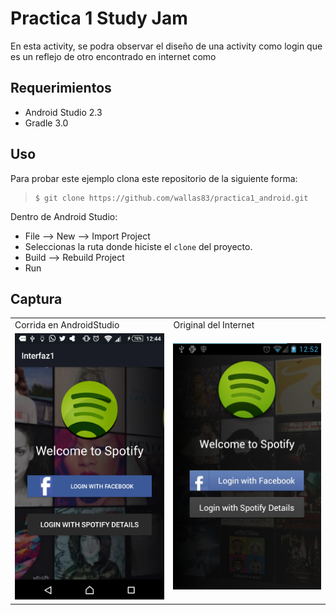 Practica 1 Study Jam
========================
En esta  activity, se podra observar  el diseño de una activity como login que es un reflejo de otro  encontrado en internet  como 

Requerimientos
------------
  * Android Studio 2.3
  * Gradle 3.0
 

Uso
---------
Para probar este ejemplo clona este repositorio de la siguiente forma:
>
>     $ git clone https://github.com/wallas83/practica1_android.git

Dentro de Android Studio:

* File --> New --> Import Project 
* Seleccionas la ruta donde hiciste el `clone` del proyecto.
* Build --> Rebuild Project
* Run 

Captura
---------

<div align="center">
    <center>
        <table border="0">
            <tr>
                <td>Corrida en AndroidStudio</td>
                <td>Original del Internet</td>
            </tr>
            <tr>
                <td><img src="/img/copia_login.png" width="250"></td>
                <td><img src="/img/imagen_original.jpg" width="250"></td>
            </tr>
        </table>
    </center>
</div>
<br><br>